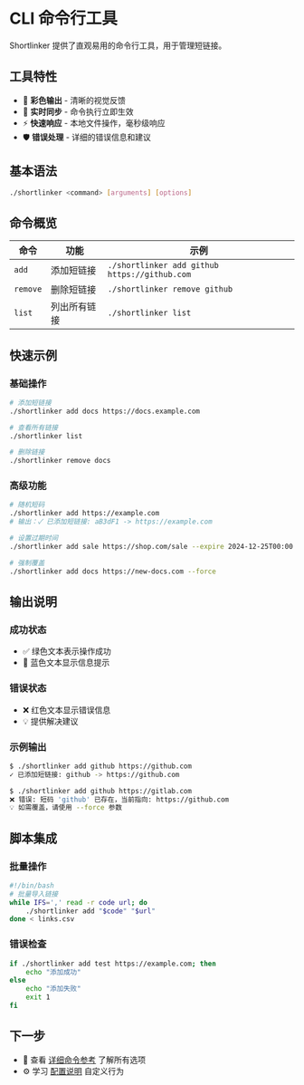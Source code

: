 # CLI 命令行工具

Shortlinker 提供了直观易用的命令行工具，用于管理短链接。

## 工具特性

- 🎨 **彩色输出** - 清晰的视觉反馈
- 🔄 **实时同步** - 命令执行立即生效  
- ⚡ **快速响应** - 本地文件操作，毫秒级响应
- 🛡️ **错误处理** - 详细的错误信息和建议

## 基本语法

```bash
./shortlinker <command> [arguments] [options]
```

## 命令概览

| 命令 | 功能 | 示例 |
|------|------|------|
| `add` | 添加短链接 | `./shortlinker add github https://github.com` |
| `remove` | 删除短链接 | `./shortlinker remove github` |
| `list` | 列出所有链接 | `./shortlinker list` |

## 快速示例

### 基础操作
```bash
# 添加短链接
./shortlinker add docs https://docs.example.com

# 查看所有链接
./shortlinker list

# 删除链接
./shortlinker remove docs
```

### 高级功能
```bash
# 随机短码
./shortlinker add https://example.com
# 输出：✓ 已添加短链接: aB3dF1 -> https://example.com

# 设置过期时间
./shortlinker add sale https://shop.com/sale --expire 2024-12-25T00:00:00Z

# 强制覆盖
./shortlinker add docs https://new-docs.com --force
```

## 输出说明

### 成功状态
- ✅ 绿色文本表示操作成功
- 🔵 蓝色文本显示信息提示

### 错误状态  
- ❌ 红色文本显示错误信息
- 💡 提供解决建议

### 示例输出
```bash
$ ./shortlinker add github https://github.com
✓ 已添加短链接: github -> https://github.com

$ ./shortlinker add github https://gitlab.com
❌ 错误: 短码 'github' 已存在，当前指向: https://github.com
💡 如需覆盖，请使用 --force 参数
```

## 脚本集成

### 批量操作
```bash
#!/bin/bash
# 批量导入链接
while IFS=',' read -r code url; do
    ./shortlinker add "$code" "$url"
done < links.csv
```

### 错误检查
```bash
if ./shortlinker add test https://example.com; then
    echo "添加成功"
else
    echo "添加失败"
    exit 1
fi
```

## 下一步

- 📖 查看 [详细命令参考](/cli/commands) 了解所有选项
- ⚙️ 学习 [配置说明](/config/) 自定义行为
